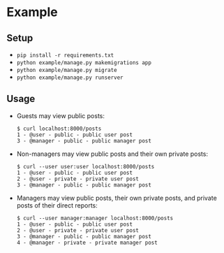 # Example

## Setup

- `pip install -r requirements.txt`
- `python example/manage.py makemigrations app`
- `python example/manage.py migrate`
- `python example/manage.py runserver`

## Usage

- Guests may view public posts:

  ```console
  $ curl localhost:8000/posts
  1 - @user - public - public user post
  3 - @manager - public - public manager post
  ```

- Non-managers may view public posts and their own private posts:

  ```console
  $ curl --user user:user localhost:8000/posts
  1 - @user - public - public user post
  2 - @user - private - private user post
  3 - @manager - public - public manager post
  ```

- Managers may view public posts, their own private posts, and private posts
  of their direct reports:

  ```console
  $ curl --user manager:manager localhost:8000/posts
  1 - @user - public - public user post
  2 - @user - private - private user post
  3 - @manager - public - public manager post
  4 - @manager - private - private manager post
  ```
